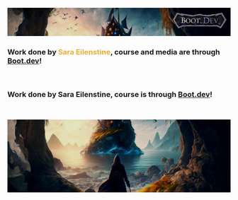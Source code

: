 ![alt text](img/image-3.png)

### Work done by <span style="color:#ECAD35">Sara Eilenstine</span>, course and media are through <a href="https://www.boot.dev/">Boot.dev</a>!

<br>

### Work done by Sara Eilenstine, course is through <a href="https://www.boot.dev/">Boot.dev</a>!

<br>

![alt text](img/image-4.png)
